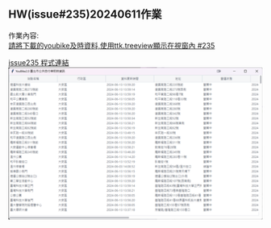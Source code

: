 ## HW(issue#235)20240611作業
作業內容:  
[請將下載的youbike及時資料,使用ttk.treeview顯示在視窗內 #235](https://github.com/roberthsu2003/__11304_python_2024_tvdi__/issues/235)

[issue235 程式連結]()
![YouBike2.0 臺北市公共自行車即時資訊](./images/YOU.png)








